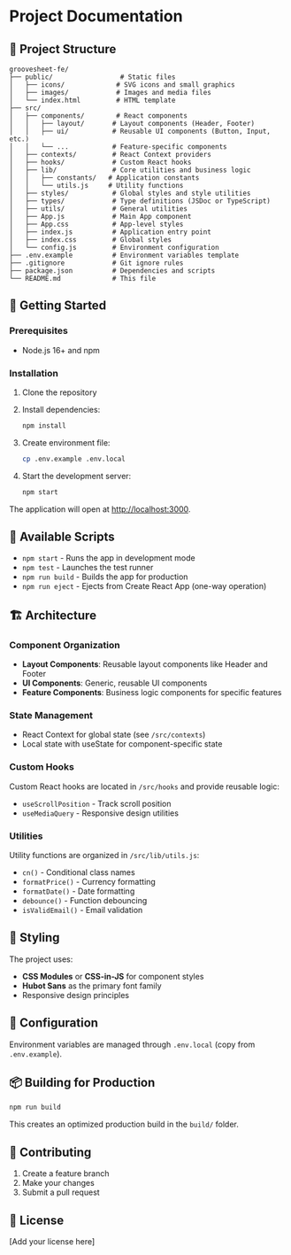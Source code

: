 # Project Documentation

## 📁 Project Structure

```
groovesheet-fe/
├── public/                 # Static files
│   ├── icons/             # SVG icons and small graphics
│   ├── images/            # Images and media files
│   └── index.html         # HTML template
├── src/
│   ├── components/        # React components
│   │   ├── layout/       # Layout components (Header, Footer)
│   │   ├── ui/           # Reusable UI components (Button, Input, etc.)
│   │   └── ...           # Feature-specific components
│   ├── contexts/         # React Context providers
│   ├── hooks/            # Custom React hooks
│   ├── lib/              # Core utilities and business logic
│   │   ├── constants/   # Application constants
│   │   └── utils.js     # Utility functions
│   ├── styles/           # Global styles and style utilities
│   ├── types/            # Type definitions (JSDoc or TypeScript)
│   ├── utils/            # General utilities
│   ├── App.js            # Main App component
│   ├── App.css           # App-level styles
│   ├── index.js          # Application entry point
│   ├── index.css         # Global styles
│   └── config.js         # Environment configuration
├── .env.example          # Environment variables template
├── .gitignore            # Git ignore rules
├── package.json          # Dependencies and scripts
└── README.md             # This file
```

## 🚀 Getting Started

### Prerequisites

- Node.js 16+ and npm

### Installation

1. Clone the repository
2. Install dependencies:

   ```bash
   npm install
   ```

3. Create environment file:

   ```bash
   cp .env.example .env.local
   ```

4. Start the development server:
   ```bash
   npm start
   ```

The application will open at [http://localhost:3000](http://localhost:3000).

## 📝 Available Scripts

- `npm start` - Runs the app in development mode
- `npm test` - Launches the test runner
- `npm run build` - Builds the app for production
- `npm run eject` - Ejects from Create React App (one-way operation)

## 🏗️ Architecture

### Component Organization

- **Layout Components**: Reusable layout components like Header and Footer
- **UI Components**: Generic, reusable UI components
- **Feature Components**: Business logic components for specific features

### State Management

- React Context for global state (see `/src/contexts`)
- Local state with useState for component-specific state

### Custom Hooks

Custom React hooks are located in `/src/hooks` and provide reusable logic:

- `useScrollPosition` - Track scroll position
- `useMediaQuery` - Responsive design utilities

### Utilities

Utility functions are organized in `/src/lib/utils.js`:

- `cn()` - Conditional class names
- `formatPrice()` - Currency formatting
- `formatDate()` - Date formatting
- `debounce()` - Function debouncing
- `isValidEmail()` - Email validation

## 🎨 Styling

The project uses:

- **CSS Modules** or **CSS-in-JS** for component styles
- **Hubot Sans** as the primary font family
- Responsive design principles

## 🔧 Configuration

Environment variables are managed through `.env.local` (copy from `.env.example`).

## 📦 Building for Production

```bash
npm run build
```

This creates an optimized production build in the `build/` folder.

## 🤝 Contributing

1. Create a feature branch
2. Make your changes
3. Submit a pull request

## 📄 License

[Add your license here]
